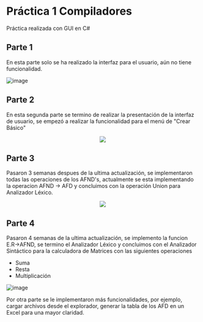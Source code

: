 # Práctica 1 Compiladores

Práctica realizada con GUI en C#

## Parte 1
En esta parte solo se ha realizado la interfaz para el usuario, aún no tiene funcionalidad.


![image](https://user-images.githubusercontent.com/88689761/226269462-83f00901-65d8-421f-9951-172e1e95039b.png)

## Parte 2
En esta segunda parte se termino de realizar la presentación de la interfaz de usuario, se empezó a realizar la funcionalidad para el menú de "Crear Básico"

<p align="center">
  <img src="https://user-images.githubusercontent.com/88689761/226523607-48278c82-6642-4684-875b-2c61f49b3361.gif" />
</p>


## Parte 3
Pasaron 3 semanas despues de la ultima actualización, se implementaron todas las operaciones de los AFND's, actualmente se esta implementando la operacion AFND -> AFD y concluimos con la operación Union para Analizador Léxico.

<p align="center">
  <img src="https://user-images.githubusercontent.com/88689761/232969753-da34e953-efa0-44b4-94f9-a75ab4528b7d.gif" />
</p>

## Parte 4
Pasaron 4 semanas de la ultima actualización, se implemento la funcion E.R->AFND, se termino el Analizador Léxico y concluimos con el Analizador Sintáctico para la calculadora de Matrices con las siguientes operaciones
- Suma
- Resta
- Multiplicación

![image](https://github.com/Jose-Costa-M/Pr-ctica-1-Compiladores/assets/88689761/5b435bf9-c134-4cb5-9e54-c0c2ca6d8fb4)

Por otra parte se le implementaron más funcionalidades, por ejemplo, cargar archivos desde el explorador, generar la tabla de los AFD en un Excel para una mayor claridad.









